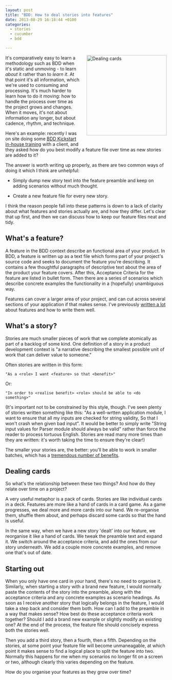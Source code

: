 ```yaml
---
layout: post
title: "BDD: How to deal stories into features"
date: 2013-08-29 16:18:44 +0100
categories:
  - stories
  - cucumber
  - bdd

---
```


<img style='float: right; padding: 0 0 20px 20px; width: 250px' src='http://ak1.ostkcdn.com/img/mxc/100706_card_shuffle.jpg' alt='Dealing cards'/>

It's comparatively easy to learn a methodology such as BDD when it's static and unmoving - to learn *about* it rather than to *learn it*. At that point it's all information, which we're used to consuming and processing. It's much harder to learn how to do it moving: how to handle the process over time as the project grows and changes. When it moves, it's not about information any longer, but about cadence, rhythm, and technique.

Here's an example: recently I was on site doing some [BDD Kickstart in-house training](http://kickstartacademy.io/in-house-courses) with a client, and they asked how do you best modify a feature file over time as new stories are added to it?

The answer is worth writing up properly, as there are two common ways of doing it which I think are unhelpful:

* Simply dump new story text into the feature preamble and keep on adding scenarios without much thought.

* Create a new feature file for every new story.

I think the reason people fall into these patterns is down to a lack of clarity about what features and stories actually are, and how they differ. Let's clear that up first, and then we can discuss how to keep our feature files neat and tidy.

## What's a feature?

A feature in the BDD context describe an functional area of your product. In BDD, a feature is written up as a text file which forms part of your project's source code and seeks to document the feature you're describing. It contains a few thoughtful paragraphs of descriptive text about the area of the product your feature covers. After this, Acceptance Criteria for the feature are listed in bullet form. Then there are a series of scenarios which describe concrete examples the functionality in a (hopefully) unambiguous way.

Features can cover a larger area of your project, and can cut across several sections of your application if that makes sense. I've previously [written a lot](http://chrismdp.com/tag/cucumber) about features and how to write them well.

## What's a story?

Stories are much smaller pieces of work that we complete atomically as part of a backlog of some kind. One definition of a story in a product development context is "a narrative describing the smallest possible unit of work that can deliver value to someone."

Often stories are written in this form:

    "As a <role> I want <feature> so that <benefit>"

Or:

    "In order to <realise benefit> <role> should be able to <do something>"

(It's important not to be constrained by this style, though. I've seen plenty of stories written something like this: "As a well-wrtten application module, I want to ensure that all my inputs are checked for string validity, So that I won't crash when given bad input". It would be better to simply write "String input values for Parser module should always be valid" rather than force the reader to process tortuous English. Stories are read many more times than they are written: it's worth taking the time to ensure they're clear!)

The smaller your stories are, the better: you'll be able to work in smaller batches, which has a [tremendous number of benefits](http://www.startuplessonslearned.com/2009/02/work-in-small-batches.html).

## Dealing cards

So what's the relationship between these two things? And how do they relate over time on a project?

A very useful metaphor is a pack of cards. Stories are like individual cards in a deck. Features are more like a hand of cards in a card game. As a game progresses, we deal more and more cards into our hand. We re-organise them, shuffle them about, and perhaps discard some cards so that the hand is useful.

In the same way, when we have a new story 'dealt' into our feature, we reorganise it like a hand of cards. We tweak the preamble text and expand it. We switch around the acceptance criteria, and add the ones from our story underneath. We add a couple more concrete examples, and remove one that's out of date.

## Starting out

When you only have one card in your hand, there's no need to organise it. Similarly, when starting a story with a brand new feature, I would normally paste the contents of the story into the preamble, along with the acceptance criteria and any concrete examples as scenario headings. As soon as I receive another story that logically belongs in the feature, I would take a step back and consider them both. How can I add to the preamble in a way that makes sense? How best do these acceptance criteria work together? Should I add a brand new example or slightly modify an existing one? At the end of the process, the feature file should concisely express both the stories well.

Then you add a third story, then a fourth, then a fifth. Depending on the stories, at some point your feature file will become unmaneagable, at which point it makes sense to find a logical place to split the feature into two. Normally this happens for me when my scenarios no longer fit on a screen or two, although clearly this varies depending on the feature.

How do you organise your features as they grow over time?
